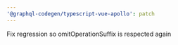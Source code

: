 ```yaml
---
'@graphql-codegen/typescript-vue-apollo': patch
---
```


Fix regression so omitOperationSuffix is respected again
